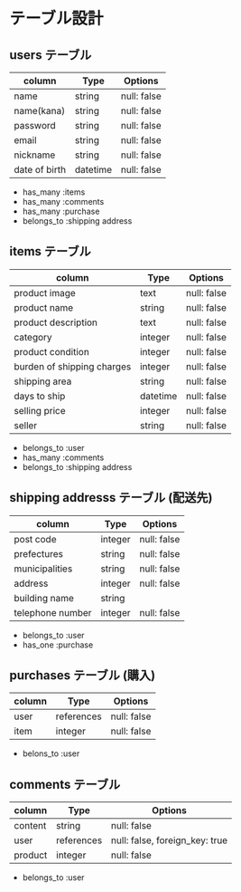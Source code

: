 # テーブル設計

## users テーブル　

| column             | Type     | Options     |
| -------------------|----------|-------------|
| name               | string   | null: false | 
| name(kana)         | string   | null: false | 
| password           | string   | null: false |
| email              | string   | null: false |
| nickname           | string   | null: false |
| date of birth      | datetime | null: false |

- has_many :items
- has_many :comments
- has_many :purchase
- belongs_to :shipping address

## items テーブル

| column                      | Type     | Options     |
| ----------------------------|----------|-------------|
| product image               | text     | null: false | 
| product name                | string   | null: false |
| product description         | text     | null: false |
| category                    | integer  | null: false |
| product condition           | integer  | null: false |
| burden of shipping  charges | integer  | null: false |
| shipping area               | string   | null: false |
| days to ship                | datetime | null: false |
| selling price               | integer  | null: false |
| seller                      | string   | null: false |

- belongs_to :user
- has_many :comments
- belongs_to :shipping address


## shipping addresss テーブル    (配送先)

| column             | Type     | Options      |
| -------------------|----------|--------------|
| post code          | integer  | null: false  | 
| prefectures        | string   | null: false  |
| municipalities     | string   | null: false  |
| address            | integer  | null: false  |
| building name      | string   |              |
| telephone number   | integer  | null: false  |

- belongs_to :user
- has_one :purchase


##  purchases テーブル      (購入)

| column | Type       | Options      |
| -------|------------|--------------|
| user   |references  | null: false  | 
| item   |integer     | null: false  |

- belons_to :user


## comments テーブル　

| column      | Type        | Options                        |
|-------------|-------------|--------------------------------|
| content     | string      | null: false                    |
| user        | references  | null: false, foreign_key: true |
| product     | integer     | null: false                    |

- belongs_to :user